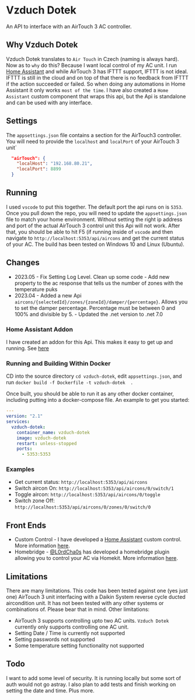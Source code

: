 # Vzduch Dotek

An API to interface with an AirTouch 3 AC controller.

## Why Vzduch Dotek

Vzduch Dotek translates to `Air Touch` in Czech (naming is always hard). Now as to `why` do this? Because I want local control of my AC unit. I run [Home Assistant](https://github.com/home-assistant) and while AirTouch 3 has IFTTT support, IFTTT is not ideal. IFTTT is still in the cloud and on top of that there is no feedback from IFTTT if the action succeeded or failed. So when doing any automations in Home Assistant it only works `most of the time`. I have also created a `Home Assistant` custom component that wraps this api, but the Api is standalone and can be used with any interface.

## Settings

The `appsettings.json` file contains a section for the AirTouch3 controller. You will need to provide the `localhost` and `localPort` of your AirTouch 3 unit`

```json
  "airTouch": {
    "localHost": "192.168.80.21",
    "localPort": 8899
  }
```

## Running

I used `vscode` to put this together. The default port the api runs on is `5353`. Once you pull down the repo, you will need to update the `appsettings.json` file to match your home environment. Without setting the right ip address and port of the actual AirTouch 3 control unit this Api will not work. After that, you should be able to hit F5 (if running inside of `vscode` and then navigate to `http://localhost:5353/api/aircons` and get the current status of your AC. The build has been tested on Windows 10 and Linux (Ubuntu).

## Changes

* 2023.05 - Fix Setting Log Level. Clean up some code
          - Add new property to the ac response that tells us the number of zones with the temperature puks
* 2023.04 - Added a new Api  `aircons/{selectedId}/zones/{zoneId}/damper/{percentage}`. Allows you to set the damper percentage. Percentage must be between 0 and 100% and divisible by 5.
          - Updated the .net version to .net 7.0

### Home Assistant Addon

I have created an addon for this Api. This makes it easy to get up and running. See [here](https://github.com/ozczecho/home-assistant-addons/tree/main/vzduch)

### Running and Building Within Docker

CD into the source directory `cd vzduch-dotek`, edit `appsettings.json`, and run `docker build -f Dockerfile -t vzduch-dotek  .`

Once built, you should be able to run it as any other docker container, including putting into a docker-compose file. An example to get you started:

```yaml
---
version: "2.1"
services:
  vzduch-dotek:
    container_name: vzduch-dotek
    image: vzduch-dotek
    restart: unless-stopped
    ports:
      - 5353:5353
```

### Examples

* Get current status: `http://localhost:5353/api/aircons`
* Switch aircon On: `http://localhost:5353/api/aircons/0/switch/1`
* Toggle aircon: `http://localhost:5353/api/aircons/0/toggle`
* Switch zone Off: `http://localhost:5353/api/aircons/0/zones/0/switch/0`

## Front Ends

* Custom Control - I have developed a [Home Assistant](https://github.com/home-assistant) custom control. More information [here](https://github.com/ozczecho/custom_components/tree/master/airtouch3).
* Homebridge - [@L0rdCha0s](https://github.com/L0rdCha0s) has developed a homebridge plugin allowing you to control your AC via Homekit. More information [here](https://github.com/L0rdCha0s/homebridge-airtouch3-airconditioner).

## Limitations

There are many limitations. This code has been tested against one (yes just one) AirTouch 3 unit interfacing with a Daikin System reverse cycle ducted aircondition unit. It has not been tested with any other systems or combinations of. Please bear that in mind. Other limitations:

* AirTouch 3 supports controlling upto two AC units. `Vzduch Dotek` currently only supports controlling one AC unit.
* Setting Date / Time is currently not supported
* Setting passwords not supported
* Some temperature setting functionality not supported

## Todo

I want to add some level of security. It is running locally but some sort of auth would not go astray. I also plan to add tests and finish working on setting the date and time. Plus more.
